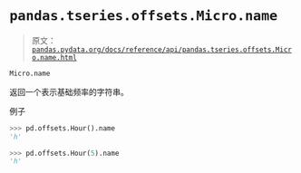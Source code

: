 # `pandas.tseries.offsets.Micro.name`

> 原文：[`pandas.pydata.org/docs/reference/api/pandas.tseries.offsets.Micro.name.html`](https://pandas.pydata.org/docs/reference/api/pandas.tseries.offsets.Micro.name.html)

```py
Micro.name
```

返回一个表示基础频率的字符串。

例子

```py
>>> pd.offsets.Hour().name
'h' 
```

```py
>>> pd.offsets.Hour(5).name
'h' 
```
